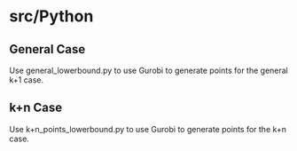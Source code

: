 # src/Python

## General Case
Use general_lowerbound.py to use Gurobi to generate points for the general k+1 case.

## k+n Case
Use k+n_points_lowerbound.py to use Gurobi to generate points for the k+n case.
